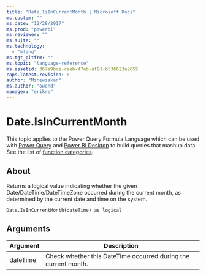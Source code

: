 ```yaml
---
title: "Date.IsInCurrentMonth | Microsoft Docs"
ms.custom: ""
ms.date: "12/28/2017"
ms.prod: "powerbi"
ms.reviewer: ""
ms.suite: ""
ms.technology: 
  - "mlang"
ms.tgt_pltfrm: ""
ms.topic: "language-reference"
ms.assetid: 367a9bce-caeb-47eb-af91-b536623a2655
caps.latest.revision: 6
author: "Minewiskan"
ms.author: "owend"
manager: "erikre"
---
```

# Date.IsInCurrentMonth
This topic applies to the Power Query Formula Language which can be used with [Power Query](https://support.office.com/article/Introduction-to-Microsoft-Power-Query-for-Excel-6E92E2F4-2079-4E1F-BAD5-89F6269CD605) and [Power BI Desktop](http://go.microsoft.com/fwlink/p/?LinkId=618607) to build queries that mashup data. See the list of [function categories](https://msdn.microsoft.com/en-us/library/mt211003.aspx).  
  
## About  
Returns a logical value indicating whether the given Date/DateTime/DateTimeZone occurred during the current month, as determined by the current date and time on the system.  
  
```  
Date.IsInCurrentMonth(dateTime) as logical  
```  
  
## Arguments  
  
|Argument|Description|  
|------------|---------------|  
|dateTime|Check whether this DateTime occurred during the current month.|  
  
